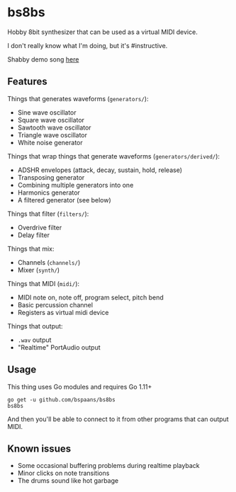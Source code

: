 # bs8bs

Hobby 8bit synthesizer that can be used as a virtual MIDI device.

I don't really know what I'm doing, but it's #instructive.

Shabby demo song [here](https://github.com/bspaans/bs8bs/raw/master/demo/demo.mp3)

## Features

Things that generates waveforms (`generators/`):

* Sine wave oscillator
* Square wave oscillator
* Sawtooth wave oscillator
* Triangle wave oscillator
* White noise generator

Things that wrap things that generate waveforms (`generators/derived/`):

* ADSHR envelopes (attack, decay, sustain, hold, release)
* Transposing generator
* Combining multiple generators into one
* Harmonics generator
* A filtered generator (see below)

Things that filter (`filters/`):

* Overdrive filter
* Delay filter

Things that mix: 

* Channels (`channels/`)
* Mixer (`synth/`)

Things that MIDI (`midi/`):

* MIDI note on, note off, program select, pitch bend
* Basic percussion channel
* Registers as virtual midi device

Things that output:

* `.wav` output 
* "Realtime" PortAudio output


## Usage

This thing uses Go modules and requires Go 1.11+

```
go get -u github.com/bspaans/bs8bs
bs8bs
```

And then you'll be able to connect to it from other programs that can output
MIDI.

## Known issues

* Some occasional buffering problems during realtime playback
* Minor clicks on note transitions
* The drums sound like hot garbage
